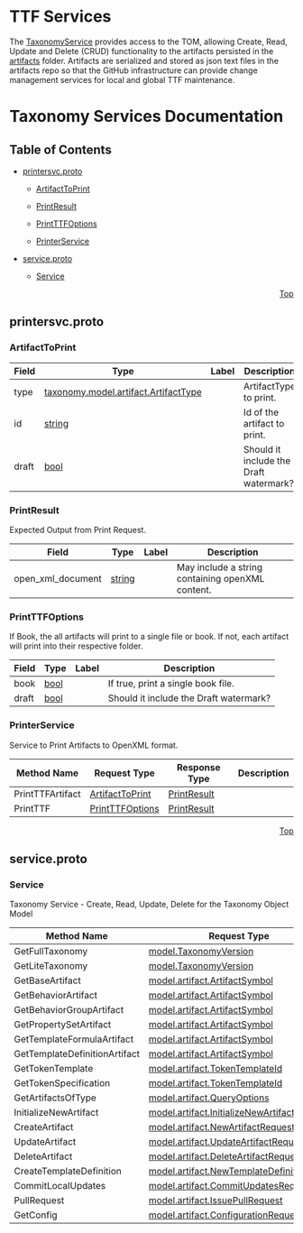 # TTF Services

The [TaxonomyService](../tools/TaxonomyService) provides access to the TOM, allowing Create, Read, Update and Delete (CRUD) functionality to the artifacts persisted in the [artifacts](../artifacts) folder. Artifacts are serialized and stored as json text files in the artifacts repo so that the GitHub infrastructure can provide change management services for local and global TTF maintenance.



# Taxonomy Services Documentation

## Table of Contents

- [printersvc.proto](#printersvc.proto)
    - [ArtifactToPrint](#taxonomy.ttfprinter.ArtifactToPrint)
    - [PrintResult](#taxonomy.ttfprinter.PrintResult)
    - [PrintTTFOptions](#taxonomy.ttfprinter.PrintTTFOptions)
  
    - [PrinterService](#taxonomy.ttfprinter.PrinterService)
  

- [service.proto](#service.proto)
  
    - [Service](#taxonomy.Service)
  

  
  
  

<a name="printersvc.proto"></a>
<p align="right"><a href="#top">Top</a></p>

## printersvc.proto



<a name="taxonomy.ttfprinter.ArtifactToPrint"></a>

### ArtifactToPrint



| Field | Type | Label | Description |
| ----- | ---- | ----- | ----------- |
| type | [taxonomy.model.artifact.ArtifactType](#taxonomy.model.artifact.ArtifactType) |  | ArtifactType to print. |
| id | [string](#string) |  | Id of the artifact to print. |
| draft | [bool](#bool) |  | Should it include the Draft watermark? |






<a name="taxonomy.ttfprinter.PrintResult"></a>

### PrintResult
Expected Output from Print Request.


| Field | Type | Label | Description |
| ----- | ---- | ----- | ----------- |
| open_xml_document | [string](#string) |  | May include a string containing openXML content. |






<a name="taxonomy.ttfprinter.PrintTTFOptions"></a>

### PrintTTFOptions
If Book, the all artifacts will print to a single file or book.  If not, each artifact will print into their respective folder.


| Field | Type | Label | Description |
| ----- | ---- | ----- | ----------- |
| book | [bool](#bool) |  | If true, print a single book file. |
| draft | [bool](#bool) |  | Should it include the Draft watermark? |





 

 

 


<a name="taxonomy.ttfprinter.PrinterService"></a>

### PrinterService
Service to Print Artifacts to OpenXML format.

| Method Name | Request Type | Response Type | Description |
| ----------- | ------------ | ------------- | ------------|
| PrintTTFArtifact | [ArtifactToPrint](#taxonomy.ttfprinter.ArtifactToPrint) | [PrintResult](#taxonomy.ttfprinter.PrintResult) |  |
| PrintTTF | [PrintTTFOptions](#taxonomy.ttfprinter.PrintTTFOptions) | [PrintResult](#taxonomy.ttfprinter.PrintResult) |  |

 



<a name="service.proto"></a>
<p align="right"><a href="#top">Top</a></p>

## service.proto


 

 

 


<a name="taxonomy.Service"></a>

### Service
Taxonomy Service - Create, Read, Update, Delete for the Taxonomy Object Model

| Method Name | Request Type | Response Type | Description |
| ----------- | ------------ | ------------- | ------------|
| GetFullTaxonomy | [model.TaxonomyVersion](#taxonomy.model.TaxonomyVersion) | [model.Taxonomy](#taxonomy.model.Taxonomy) |  |
| GetLiteTaxonomy | [model.TaxonomyVersion](#taxonomy.model.TaxonomyVersion) | [model.Taxonomy](#taxonomy.model.Taxonomy) |  |
| GetBaseArtifact | [model.artifact.ArtifactSymbol](#taxonomy.model.artifact.ArtifactSymbol) | [model.core.Base](#taxonomy.model.core.Base) |  |
| GetBehaviorArtifact | [model.artifact.ArtifactSymbol](#taxonomy.model.artifact.ArtifactSymbol) | [model.core.Behavior](#taxonomy.model.core.Behavior) |  |
| GetBehaviorGroupArtifact | [model.artifact.ArtifactSymbol](#taxonomy.model.artifact.ArtifactSymbol) | [model.core.BehaviorGroup](#taxonomy.model.core.BehaviorGroup) |  |
| GetPropertySetArtifact | [model.artifact.ArtifactSymbol](#taxonomy.model.artifact.ArtifactSymbol) | [model.core.PropertySet](#taxonomy.model.core.PropertySet) |  |
| GetTemplateFormulaArtifact | [model.artifact.ArtifactSymbol](#taxonomy.model.artifact.ArtifactSymbol) | [model.core.TemplateFormula](#taxonomy.model.core.TemplateFormula) |  |
| GetTemplateDefinitionArtifact | [model.artifact.ArtifactSymbol](#taxonomy.model.artifact.ArtifactSymbol) | [model.core.TemplateDefinition](#taxonomy.model.core.TemplateDefinition) |  |
| GetTokenTemplate | [model.artifact.TokenTemplateId](#taxonomy.model.artifact.TokenTemplateId) | [model.core.TokenTemplate](#taxonomy.model.core.TokenTemplate) |  |
| GetTokenSpecification | [model.artifact.TokenTemplateId](#taxonomy.model.artifact.TokenTemplateId) | [model.core.TokenSpecification](#taxonomy.model.core.TokenSpecification) |  |
| GetArtifactsOfType | [model.artifact.QueryOptions](#taxonomy.model.artifact.QueryOptions) | [model.artifact.QueryResult](#taxonomy.model.artifact.QueryResult) |  |
| InitializeNewArtifact | [model.artifact.InitializeNewArtifactRequest](#taxonomy.model.artifact.InitializeNewArtifactRequest) | [model.artifact.InitializeNewArtifactResponse](#taxonomy.model.artifact.InitializeNewArtifactResponse) |  |
| CreateArtifact | [model.artifact.NewArtifactRequest](#taxonomy.model.artifact.NewArtifactRequest) | [model.artifact.NewArtifactResponse](#taxonomy.model.artifact.NewArtifactResponse) |  |
| UpdateArtifact | [model.artifact.UpdateArtifactRequest](#taxonomy.model.artifact.UpdateArtifactRequest) | [model.artifact.UpdateArtifactResponse](#taxonomy.model.artifact.UpdateArtifactResponse) |  |
| DeleteArtifact | [model.artifact.DeleteArtifactRequest](#taxonomy.model.artifact.DeleteArtifactRequest) | [model.artifact.DeleteArtifactResponse](#taxonomy.model.artifact.DeleteArtifactResponse) |  |
| CreateTemplateDefinition | [model.artifact.NewTemplateDefinition](#taxonomy.model.artifact.NewTemplateDefinition) | [model.core.TemplateDefinition](#taxonomy.model.core.TemplateDefinition) |  |
| CommitLocalUpdates | [model.artifact.CommitUpdatesRequest](#taxonomy.model.artifact.CommitUpdatesRequest) | [model.artifact.CommitUpdatesResponse](#taxonomy.model.artifact.CommitUpdatesResponse) |  |
| PullRequest | [model.artifact.IssuePullRequest](#taxonomy.model.artifact.IssuePullRequest) | [model.artifact.IssuePullResponse](#taxonomy.model.artifact.IssuePullResponse) |  |
| GetConfig | [model.artifact.ConfigurationRequest](#taxonomy.model.artifact.ConfigurationRequest) | [model.artifact.ServiceConfiguration](#taxonomy.model.artifact.ServiceConfiguration) |  |

 

